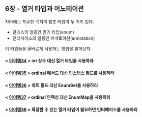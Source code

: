 ## 6장 - 열거 타입과 어노테이션

자바에는 특수한 목적의 참조 타입이 두 가지 있다.

- 클래스의 일종인 열거 타입(enum)
- 인터페이스의 일종인 어네토이션(annotation)

이 타입들을 올바르게 사용하는 방법을 알아보자.

#### < [아이템34](https://github.com/ziippy/EffectiveJava/tree/master/src/chapter6/item34) > int 상수 대신 열거 타입을 사용하라

#### < [아이템35](https://github.com/ziippy/EffectiveJava/tree/master/src/chapter6/item35) > ordinal 메서드 대신 인스턴스 필드를 사용하라

#### < [아이템36](https://github.com/ziippy/EffectiveJava/tree/master/src/chapter6/item36) > 비트 필드 대신 EnumSet을 사용하라

#### < [아이템37](https://github.com/ziippy/EffectiveJava/tree/master/src/chapter6/item37) > ordinal 인덱싱 대신 EnumMap을 사용하라

#### < [아이템38](https://github.com/ziippy/EffectiveJava/tree/master/src/chapter6/item38) > 확장할 수 있는 열거 타입이 필요하면 인터페이스를 사용하라

